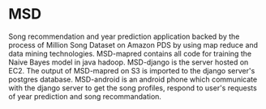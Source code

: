 MSD
===

Song recommendation and year prediction application backed by the process of Million Song Dataset on Amazon PDS by using map reduce and data mining technologies.
MSD-mapred contains all code for training the Naive Bayes model in java hadoop.
MSD-django is the server hosted on EC2. The output of MSD-mapred on S3 is imported to the django server's postgres database.
MSD-android is an android phone which communicate with the django server to get the song profiles, respond to user's requests of year prediction and song recommandation.
